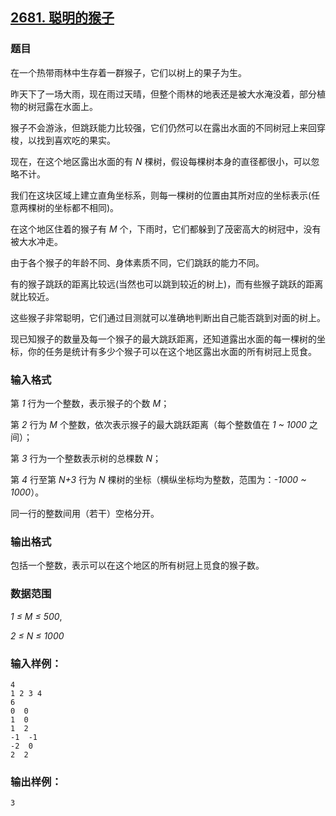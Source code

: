 ## [2681. 聪明的猴子](https://www.acwing.com/problem/content/2683/)

### 题目

在一个热带雨林中生存着一群猴子，它们以树上的果子为生。

昨天下了一场大雨，现在雨过天晴，但整个雨林的地表还是被大水淹没着，部分植物的树冠露在水面上。

猴子不会游泳，但跳跃能力比较强，它们仍然可以在露出水面的不同树冠上来回穿梭，以找到喜欢吃的果实。

现在，在这个地区露出水面的有 *N* 棵树，假设每棵树本身的直径都很小，可以忽略不计。

我们在这块区域上建立直角坐标系，则每一棵树的位置由其所对应的坐标表示(任意两棵树的坐标都不相同)。

在这个地区住着的猴子有 *M* 个，下雨时，它们都躲到了茂密高大的树冠中，没有被大水冲走。

由于各个猴子的年龄不同、身体素质不同，它们跳跃的能力不同。

有的猴子跳跃的距离比较远(当然也可以跳到较近的树上)，而有些猴子跳跃的距离就比较近。

这些猴子非常聪明，它们通过目测就可以准确地判断出自己能否跳到对面的树上。

现已知猴子的数量及每一个猴子的最大跳跃距离，还知道露出水面的每一棵树的坐标，你的任务是统计有多少个猴子可以在这个地区露出水面的所有树冠上觅食。

### 输入格式

第 *1* 行为一个整数，表示猴子的个数 *M*；

第 *2* 行为 *M* 个整数，依次表示猴子的最大跳跃距离（每个整数值在 *1 ~ 1000* 之间）；

第 *3* 行为一个整数表示树的总棵数 *N*；

第 *4* 行至第 *N+3* 行为 *N* 棵树的坐标（横纵坐标均为整数，范围为：*-1000 ~ 1000*）。

同一行的整数间用（若干）空格分开。

### 输出格式

包括一个整数，表示可以在这个地区的所有树冠上觅食的猴子数。

### 数据范围

*1 ≤ M ≤ 500*,

*2 ≤ N ≤ 1000*

### 输入样例：

```
4
1 2 3 4
6
0  0
1  0
1  2
-1  -1
-2  0
2  2
```

### 输出样例：

```
3
```
